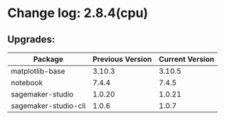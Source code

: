 # Change log: 2.8.4(cpu)

## Upgrades: 

Package | Previous Version | Current Version
---|---|---
matplotlib-base|3.10.3|3.10.5
notebook|7.4.4|7.4.5
sagemaker-studio|1.0.20|1.0.21
sagemaker-studio-cli|1.0.6|1.0.7
